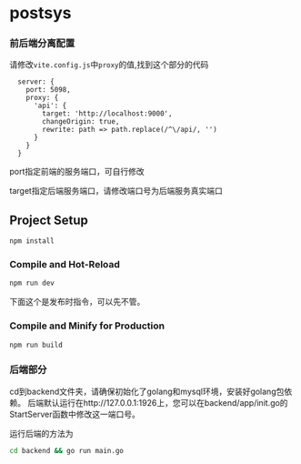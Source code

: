 # postsys

### 前后端分离配置

请修改`vite.config.js`中`proxy`的值,找到这个部分的代码

```
  server: {
    port: 5098,
    proxy: {
      'api': {
        target: 'http://localhost:9000',
        changeOrigin: true,
        rewrite: path => path.replace(/^\/api/, '')
      }
    }
  }
```

port指定前端的服务端口，可自行修改

target指定后端服务端口，请修改端口号为后端服务真实端口

## Project Setup

```sh
npm install
```

### Compile and Hot-Reload

```sh
npm run dev
```

下面这个是发布时指令，可以先不管。

### Compile and Minify for Production

```sh
npm run build
```

### 后端部分
cd到backend文件夹，请确保初始化了golang和mysql环境，安装好golang包依赖。
后端默认运行在http://127.0.0.1:1926上，您可以在backend/app/init.go的StartServer函数中修改这一端口号。

运行后端的方法为
```bash
cd backend && go run main.go 
```


